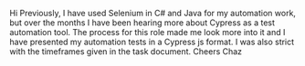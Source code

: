 Hi
Previously, I have used Selenium in C# and Java for my automation work, but over the months I have been hearing more about Cypress as a test automation tool.
The process for this role made me look more into it and I have presented my automation tests in a Cypress js format.
I was also strict with the timeframes given in the task document.
Cheers
Chaz
